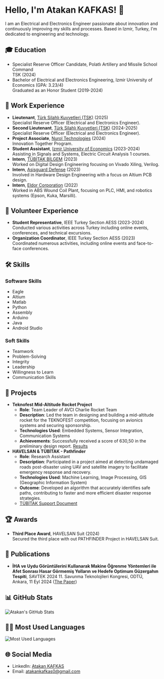 # Hello, I'm Atakan KAFKAS! 👋

I am an Electrical and Electronics Engineer passionate about innovation and continuously improving my skills and processes. Based in Izmir, Turkey, I'm dedicated to engineering and technology.

## 🎓 Education
- Specialist Reserve Officer Candidate, Polatlı Artillery and Missile School Command  
  TSK (2024)
- Bachelor of Electrical and Electronics Engineering, Izmir University of Economics (GPA: 3.23/4)  
  Graduated as an Honor Student (2019-2024)

## 💼 Work Experience
- **Lieutenant**, [Türk Silahlı Kuvvetleri (TSK)](https://www.tsk.tr/) (2025)    
    Specialist Reserve Officer (Electrical and Electronics Engineer).
- **Second Lieutenant**, [Türk Silahlı Kuvvetleri (TSK)](https://www.tsk.tr/) (2024-2025)    
    Specialist Reserve Officer (Electrical and Electronics Engineer).
- **Project Associate**, [Nurol Technologies](https://www.nurolteknoloji.com/) (2024)    
    Innovation Together Program.
- **Student Assistant**, [Izmir University of Economics](https://www.ieu.edu.tr/tr) (2023-2024)    
    Assisting in Signals and Systems, Electric Circuit Analysis 1 courses.
- **Intern**, [TÜBİTAK BİLGEM](https://bilgem.tubitak.gov.tr/) (2023)    
    Worked on Digital Design Engineering focusing on Vivado Xiling, Verilog.
- **Intern**, [Asisguard Defense](https://www.asisguard.com.tr/en/) (2023)    
    Involved in Hardware Design Engineering with a focus on Altium PCB design.
- **Intern**, [Eldor Corporation](https://www.eldorgroup.com/tr//turkiye/) (2022)    
    Worked in ABS Wound Coil Plant, focusing on PLC, HMI, and robotics systems (Epson, Kuka, Marsilli).

## 🤝 Volunteer Experience
- **Student Representative**, IEEE Turkey Section AESS (2023-2024)  
  Conducted various activities across Turkey including online events, conferences, and technical excursions.
- **Organization Coordinator**, IEEE Turkey Section AESS (2023)  
  Coordinated numerous activities, including online events and face-to-face conferences.

## 🛠 Skills

### Software Skills
- Eagle
- Altium
- Matlab
- Python
- Assembly
- Arduino
- Java
- Android Studio

### Soft Skills
- Teamwork
- Problem-Solving
- Integrity
- Leadership
- Willingness to Learn
- Communication Skills

## 🚀 Projects
- **Teknofest Mid-Altitude Rocket Project**
  - **Role**: Team Leader of AVCI Charlie Rocket Team
  - **Description**: Led the team in designing and building a mid-altitude rocket for the TEKNOFEST competition, focusing on avionics systems and securing sponsorship.
  - **Technologies Used**: Embedded Systems, Sensor Integration, Communication Systems
  - **Achievements**: Successfully received a score of 630,50 in the preliminary design report. [Results](https://www.teknofest.org/tr/content/announcement/teknofest-2022-roket-yarsmas-on-tasarm-rapor-sonuclar-ackland/)
- **HAVELSAN & TÜBİTAK - Pathfinder**
  - **Role**: Research Assistant
  - **Description**: Participated in a project aimed at detecting undamaged roads post-disaster using UAV and satellite imagery to facilitate emergency response and recovery.
  - **Technologies Used**: Machine Learning, Image Processing, GIS (Geographic Information System)
  - **Outcome**: Developed an algorithm that accurately identifies safe paths, contributing to faster and more efficient disaster response strategies.
  - [TÜBİTAK Support Document](Tubitak_Support.pdf)

## 🏆 Awards
- **Third Place Award**, HAVELSAN Suit (2024)  
  Secured the third place with out PATHFINDER Project in HAVELSAN Suit.

## 📑 Publications
- **İHA ve Uydu Görüntülerini Kullanarak Makine Öğrenme Yöntemleri ile Afet Sonrası Hasar Görmemiş Yolların ve Hedefe Optimum Güzergahın Tespiti**, SAVTEK 2024
  11. Savunma Teknolojileri Kongresi, ODTÜ, Ankara, 11 Eyl 2024 ([The Paper](https://savtek.metu.edu.tr/))

## 📊 GitHub Stats
![Atakan's GitHub Stats](https://github-readme-stats.vercel.app/api?username=atakankafkas&show_icons=true&theme=chartreuse-dark)

## 👨‍💻 Most Used Languages
![Most Used Languages](https://github-readme-stats.vercel.app/api/top-langs/?username=atakankafkas&layout=compact&theme=chartreuse-dark)

## 🌐 Social Media
- LinkedIn: [Atakan KAFKAS](https://www.linkedin.com/in/atakan-kafkas-525627200/)
- Email: atakankafkas0@gmail.com

